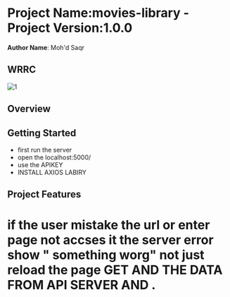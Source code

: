 # Project Name:movies-library - Project Version:1.0.0

**Author Name**:  Moh'd Saqr

## WRRC
![1](https://user-images.githubusercontent.com/97642724/151884466-e0eaf774-aa46-476e-9013-97272d471411.jpg)



## Overview

## Getting Started
* first run the server 
* open the localhost:5000/
* use the APIKEY
* INSTALL AXIOS LABIRY

## Project Features
# if the user mistake the url or enter page not accses it the server error show " something worg" not just reload the page  GET AND THE DATA FROM API SERVER AND  . 